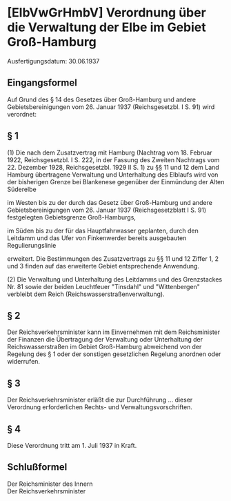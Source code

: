 # [ElbVwGrHmbV] Verordnung über die Verwaltung der Elbe im Gebiet Groß-Hamburg

Ausfertigungsdatum: 30.06.1937

 

## Eingangsformel

Auf Grund des § 14 des Gesetzes über Groß-Hamburg und andere Gebietsbereinigungen vom 26. Januar 1937 (Reichsgesetzbl. I S. 91) wird verordnet:


## § 1

(1) Die nach dem Zusatzvertrag mit Hamburg (Nachtrag vom 18. Februar 1922, Reichsgesetzbl. I S. 222, in der Fassung des Zweiten Nachtrags vom 22. Dezember 1928, Reichsgesetzbl. 1929 II S. 1) zu §§ 11 und 12 dem Land Hamburg übertragene Verwaltung und Unterhaltung des Elblaufs wird von der bisherigen Grenze bei Blankenese gegenüber der Einmündung der Alten Süderelbe

  
im Westen bis zu der durch das Gesetz über Groß-Hamburg und andere Gebietsbereinigungen vom 26. Januar 1937 (Reichsgesetzblatt I S. 91) festgelegten Gebietsgrenze Groß-Hamburgs,

im Süden bis zu der für das Hauptfahrwasser geplanten, durch den Leitdamm und das Ufer von Finkenwerder bereits ausgebauten Regulierungslinie

erweitert. Die Bestimmungen des Zusatzvertrags zu §§ 11 und 12 Ziffer 1, 2 und 3 finden auf das erweiterte Gebiet entsprechende Anwendung.

(2) Die Verwaltung und Unterhaltung des Leitdamms und des Grenzstackes Nr. 81 sowie der beiden Leuchtfeuer "Tinsdahl" und "Wittenbergen" verbleibt dem Reich (Reichswasserstraßenverwaltung).


## § 2

Der Reichsverkehrsminister kann im Einvernehmen mit dem Reichsminister der Finanzen die Übertragung der Verwaltung oder Unterhaltung der Reichswasserstraßen im Gebiet Groß-Hamburg abweichend von der Regelung des § 1 oder der sonstigen gesetzlichen Regelung anordnen oder widerrufen.


## § 3

Der Reichsverkehrsminister erläßt die zur Durchführung ... dieser Verordnung erforderlichen Rechts- und Verwaltungsvorschriften.


## § 4

Diese Verordnung tritt am 1. Juli 1937 in Kraft.


## Schlußformel

Der Reichsminister des Innern  
Der Reichsverkehrsminister
